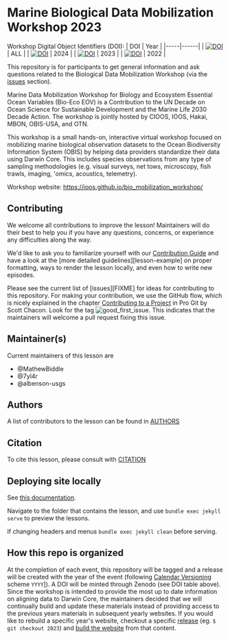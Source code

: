 # Marine Biological Data Mobilization Workshop 2023

Workshop Digital Object Identifiers (DOI):
| DOI | Year |
|-----|------|
| [![DOI](https://zenodo.org/badge/DOI/10.5281/zenodo.7401979.svg)](https://doi.org/10.5281/zenodo.7401979) | ALL |
| [![DOI](https://zenodo.org/badge/DOI/10.5281/zenodo.11085142.svg)](https://doi.org/10.5281/zenodo.11085142) | 2024 |
| [![DOI](https://zenodo.org/badge/DOI/10.5281/zenodo.7896606.svg)](https://doi.org/10.5281/zenodo.7896606) | 2023 |
| [![DOI](https://zenodo.org/badge/DOI/10.5281/zenodo.7401980.svg)](https://doi.org/10.5281/zenodo.7401980) | 2022 |

This repository is for participants to get general information and ask questions related to the Biological Data Mobilization Workshop (via the [issues](https://github.com/ioos/bio_mobilization_workshop/issues) section).

Marine Data Mobilization Workshop for Biology and Ecosystem Essential Ocean Variables (Bio-Eco EOV) is a Contribution to the UN Decade on Ocean Science for Sustainable Development and the Marine Life 2030 Decade Action. The workshop is jointly hosted by CIOOS, IOOS, Hakai, MBON, OBIS-USA, and OTN.

This workshop is a small hands-on, interactive virtual workshop focused on mobilizing marine biological observation datasets to the Ocean Biodiversity Information System (OBIS) by helping data providers standardize their data using Darwin Core. This includes species observations from any type of sampling methodologies (e.g. visual surveys, net tows, microscopy, fish trawls, imaging, 'omics, acoustics, telemetry).

Workshop website: https://ioos.github.io/bio_mobilization_workshop/

## Contributing

We welcome all contributions to improve the lesson! Maintainers will do their best to help you if you have any
questions, concerns, or experience any difficulties along the way.

We'd like to ask you to familiarize yourself with our [Contribution Guide](CONTRIBUTING.md) and have a look at
the [more detailed guidelines][lesson-example] on proper formatting, ways to render the lesson locally, and even
how to write new episodes.

Please see the current list of [issues][FIXME] for ideas for contributing to this
repository. For making your contribution, we use the GitHub flow, which is
nicely explained in the chapter [Contributing to a Project](http://git-scm.com/book/en/v2/GitHub-Contributing-to-a-Project) in Pro Git
by Scott Chacon.
Look for the tag ![good_first_issue](https://img.shields.io/badge/-good%20first%20issue-gold.svg). This indicates that the maintainers will welcome a pull request fixing this issue.  


## Maintainer(s)

Current maintainers of this lesson are 

* @MathewBiddle
* @7yl4r
* @albenson-usgs


## Authors

A list of contributors to the lesson can be found in [AUTHORS](AUTHORS)

## Citation

To cite this lesson, please consult with [CITATION](CITATION.cff)

## Deploying site locally
See [this documentation](https://carpentries.github.io/lesson-example/setup.html).

Navigate to the folder that contains the lesson, and use `bundle exec jekyll serve` to preview the lessons.

If changing headers and menus `bundle exec jekyll clean` before serving.

<!--## Post-mortem 2022 workshop summary
This workshop has concluded with great success! We hope to remix and offer another similar workshop soon! Below is a summary of the workshop activities prepared post-mortem, followed by the original content of this README which was written pre-workshop.

The 2022 Marine Biological Data Mobilization Workshop was a collaborative effort between OBIS, MBON, Hakai, IOOS, and OTN hosted to promote open data and software in the area of marine biodiversity assessment. The workshop focused on the application of the Darwin Core data standard to extant data and the subsequent publication of the data to the open access data infrastructures provided by OBIS and GBIF. The curriculum for this workshop was modeled using The Carpentries evidence-based best-practices of teaching. The materials are openly available via GitHub and the generated carpentries website. The workshop is licensed as free for re-use or adaptation under an MIT license. Unconventional features of the workshop included: 

1. A majority of workshop time allocated to breakout rooms and individual work
2. The use of concurrent, topical breakout rooms led by instructors in combination with “floating” specialist volunteers
3. A 100% open and free virtual workshop leveraging synchronous and asynchronous communications technologies including slack, zoom, and github
4. A dual-programming-language (python and R) offering in all instructional steps

The workshop was attended internationally by 63 participants, with 48 attendees joining the associated slack group. These new members have been invited to attend a monthly workgroup organized to promote standardization of marine biological data. A pre-vs-post survey analysis shows substantial improvement to self-reported skill-levels, a multitude of positive feedback was volunteered, and the workshop scored a perfect 100% standard Net Promoter Score with 16 “promoters”, 0 “detractors”, and a total of 25 respondents.
-->

## How this repo is organized

At the completion of each event, this repository will be tagged and a release will be created with the year of the event (following [Calendar Versioning](https://calver.org/) scheme `YYYY`]). 
A DOI will be minted through Zenodo (see DOI table above). 
Since the workshop is intended to provide the most up to date information on aligning data to Darwin Core, the maintainers decided that we will continually build and update these materials instead of providing access to the previous years materials in subsequent yearly websites. 
If you would like to rebuild a specific year's website, checkout a specific [release](https://github.com/ioos/bio_mobilization_workshop/releases) (eg. `$ git checkout 2023`) and [build the website](#deploying-site-locally) from that content.
